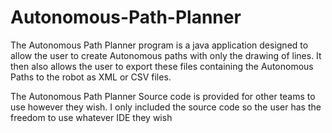 # Autonomous-Path-Planner

The Autonomous Path Planner program is a java application designed to allow the user to create Autonomous paths with only the drawing
of lines. It then also allows the user to export these files containing the Autonomous Paths to the robot as XML or CSV files.

The Autonomous Path Planner Source code is provided for other teams to use however they wish. I only included the source code so
the user has the freedom to use whatever IDE they wish


